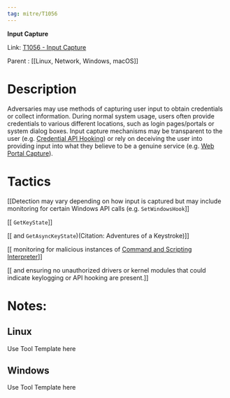 ```yaml
---
tag: mitre/T1056
---
```


**Input Capture**

Link: [T1056 - Input Capture](https://attack.mitre.org/techniques/T1056)

Parent : [[Linux, Network, Windows, macOS]]


# Description

Adversaries may use methods of capturing user input to obtain credentials or collect information. During normal system usage, users often provide credentials to various different locations, such as login pages/portals or system dialog boxes. Input capture mechanisms may be transparent to the user (e.g. [Credential API Hooking](https://attack.mitre.org/techniques/T1056/004)) or rely on deceiving the user into providing input into what they believe to be a genuine service (e.g. [Web Portal Capture](https://attack.mitre.org/techniques/T1056/003)).

# Tactics


[[Detection may vary depending on how input is captured but may include monitoring for certain Windows API calls (e.g. `SetWindowsHook`]]

[[ `GetKeyState`]]

[[ and `GetAsyncKeyState`)(Citation: Adventures of a Keystroke)]]

[[ monitoring for malicious instances of [Command and Scripting Interpreter](https://attack.mitre.org/techniques/T1059)]]

[[ and ensuring no unauthorized drivers or kernel modules that could indicate keylogging or API hooking are present.]]


# Notes:

## Linux

Use Tool Template here

## Windows

Use Tool Template here